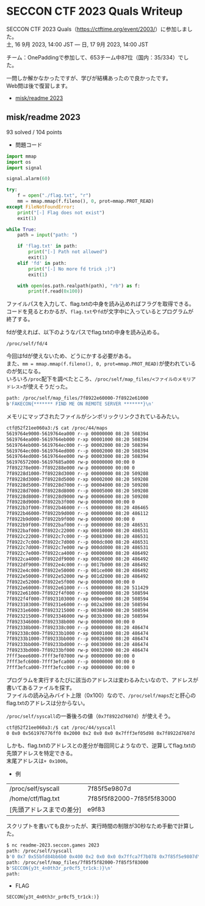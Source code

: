 # SECCON CTF 2023 Quals Writeup

SECCON CTF 2023 Quals（<https://ctftime.org/event/2003/>）に参加しました。  
土, 16 9月 2023, 14:00 JST — 日, 17 9月 2023, 14:00 JST

チーム：OnePaddingで参加して、653チーム中87位（国内：35/334）でした。

一問しか解かなかったですが、学びが結構あったので良かったです。  
Web問は後で復習します。

<!-- @import "[TOC]" {cmd="toc" depthFrom=2 depthTo=3 orderedList=false} -->

<!-- code_chunk_output -->

- [misk/readme 2023](#miskreadme-2023)

<!-- /code_chunk_output -->

## misk/readme 2023

93 solved / 104 points

- 問題コード

```python
import mmap
import os
import signal

signal.alarm(60)

try:
    f = open("./flag.txt", "r")
    mm = mmap.mmap(f.fileno(), 0, prot=mmap.PROT_READ)
except FileNotFoundError:
    print("[-] Flag does not exist")
    exit(1)

while True:
    path = input("path: ")

    if 'flag.txt' in path:
        print("[-] Path not allowed")
        exit(1)
    elif 'fd' in path:
        print("[-] No more fd trick ;)")
        exit(1)

    with open(os.path.realpath(path), "rb") as f:
        print(f.read(0x100))
```

ファイルパスを入力して、flag.txtの中身を読み込めればフラグを取得できる。  
コードを見るとわかるが、`flag.txt`や`fd`が文字中に入っているとプログラムが終了する。

fdが使えれば、以下のようなパスでflag.txtの中身を読み込める。

```text
/proc/self/fd/4
```

今回はfdが使えないため、どうにかする必要がある。  
また、`mm = mmap.mmap(f.fileno(), 0, prot=mmap.PROT_READ)`が使われているのが気になる。  
いろいろ`/proc`配下を調べたところ、`/proc/self/map_files/<ファイルのメモリアドレス>`が使えそうだった。

```sh
path: /proc/self/map_files/7f8922e60000-7f8922e61000
b'FAKECON{******* FIND ME ON REMOTE SERVER *******}\n'
```

メモリにマップされたファイルがシンボリックリンクされているみたい。

```sh
ctf@52f21ee060a3:/$ cat /proc/44/maps
5619764e9000-5619764ea000 r--p 00000000 08:20 508394                     /usr/local/bin/python3.11
5619764ea000-5619764eb000 r-xp 00001000 08:20 508394                     /usr/local/bin/python3.11
5619764eb000-5619764ec000 r--p 00002000 08:20 508394                     /usr/local/bin/python3.11
5619764ec000-5619764ed000 r--p 00002000 08:20 508394                     /usr/local/bin/python3.11
5619764ed000-5619764ee000 rw-p 00003000 08:20 508394                     /usr/local/bin/python3.11
561976572000-56197685a000 rw-p 00000000 00:00 0                          [heap]
7f892278e000-7f892288e000 rw-p 00000000 00:00 0 
7f89228d1000-7f89228d3000 r--p 00000000 08:20 509208                     /usr/local/lib/python3.11/lib-dynload/mmap.cpython-311-x86_64-linux-gnu.so
7f89228d3000-7f89228d5000 r-xp 00002000 08:20 509208                     /usr/local/lib/python3.11/lib-dynload/mmap.cpython-311-x86_64-linux-gnu.so
7f89228d5000-7f89228d7000 r--p 00004000 08:20 509208                     /usr/local/lib/python3.11/lib-dynload/mmap.cpython-311-x86_64-linux-gnu.so
7f89228d7000-7f89228d8000 r--p 00005000 08:20 509208                     /usr/local/lib/python3.11/lib-dynload/mmap.cpython-311-x86_64-linux-gnu.so
7f89228d8000-7f89228d9000 rw-p 00006000 08:20 509208                     /usr/local/lib/python3.11/lib-dynload/mmap.cpython-311-x86_64-linux-gnu.so
7f89228d9000-7f8922b3f000 rw-p 00000000 00:00 0 
7f8922b3f000-7f8922b46000 r--s 00000000 08:20 486465                     /usr/lib/x86_64-linux-gnu/gconv/gconv-modules.cache
7f8922b46000-7f8922b9d000 r--p 00000000 08:20 486112                     /usr/lib/locale/C.utf8/LC_CTYPE
7f8922b9d000-7f8922b9f000 rw-p 00000000 00:00 0 
7f8922b9f000-7f8922baf000 r--p 00000000 08:20 486531                     /usr/lib/x86_64-linux-gnu/libm.so.6
7f8922baf000-7f8922c22000 r-xp 00010000 08:20 486531                     /usr/lib/x86_64-linux-gnu/libm.so.6
7f8922c22000-7f8922c7c000 r--p 00083000 08:20 486531                     /usr/lib/x86_64-linux-gnu/libm.so.6
7f8922c7c000-7f8922c7d000 r--p 000dc000 08:20 486531                     /usr/lib/x86_64-linux-gnu/libm.so.6
7f8922c7d000-7f8922c7e000 rw-p 000dd000 08:20 486531                     /usr/lib/x86_64-linux-gnu/libm.so.6
7f8922c7e000-7f8922ca4000 r--p 00000000 08:20 486492                     /usr/lib/x86_64-linux-gnu/libc.so.6
7f8922ca4000-7f8922df9000 r-xp 00026000 08:20 486492                     /usr/lib/x86_64-linux-gnu/libc.so.6
7f8922df9000-7f8922e4c000 r--p 0017b000 08:20 486492                     /usr/lib/x86_64-linux-gnu/libc.so.6
7f8922e4c000-7f8922e50000 r--p 001ce000 08:20 486492                     /usr/lib/x86_64-linux-gnu/libc.so.6
7f8922e50000-7f8922e52000 rw-p 001d2000 08:20 486492                     /usr/lib/x86_64-linux-gnu/libc.so.6
7f8922e52000-7f8922e5f000 rw-p 00000000 00:00 0 
7f8922e60000-7f8922e61000 r--s 00000000 08:20 511429                     /home/ctf/flag.txt
7f8922e61000-7f8922f4f000 r--p 00000000 08:20 508594                     /usr/local/lib/libpython3.11.so.1.0
7f8922f4f000-7f8923103000 r-xp 000ee000 08:20 508594                     /usr/local/lib/libpython3.11.so.1.0
7f8923103000-7f89231e6000 r--p 002a2000 08:20 508594                     /usr/local/lib/libpython3.11.so.1.0
7f89231e6000-7f8923215000 r--p 00384000 08:20 508594                     /usr/local/lib/libpython3.11.so.1.0
7f8923215000-7f8923346000 rw-p 003b3000 08:20 508594                     /usr/local/lib/libpython3.11.so.1.0
7f8923346000-7f892338b000 rw-p 00000000 00:00 0 
7f892338b000-7f892338c000 r--p 00000000 08:20 486474                     /usr/lib/x86_64-linux-gnu/ld-linux-x86-64.so.2
7f892338c000-7f89233b1000 r-xp 00001000 08:20 486474                     /usr/lib/x86_64-linux-gnu/ld-linux-x86-64.so.2
7f89233b1000-7f89233bb000 r--p 00026000 08:20 486474                     /usr/lib/x86_64-linux-gnu/ld-linux-x86-64.so.2
7f89233bb000-7f89233bd000 r--p 00030000 08:20 486474                     /usr/lib/x86_64-linux-gnu/ld-linux-x86-64.so.2
7f89233bd000-7f89233bf000 rw-p 00032000 08:20 486474                     /usr/lib/x86_64-linux-gnu/ld-linux-x86-64.so.2
7fff3eee6000-7fff3ef07000 rw-p 00000000 00:00 0                          [stack]
7fff3efc6000-7fff3efca000 r--p 00000000 00:00 0                          [vvar]
7fff3efca000-7fff3efcc000 r-xp 00000000 00:00 0                          [vdso]
```

プログラムを実行するたびに該当のアドレスは変わるみたいなので、アドレスが書いてあるファイルを探す。  
ファイルの読み込みバイト上限（0x100）なので、`/proc/self/maps`だと肝心のflag.txtのアドレスは分からない。

`/proc/self/syscall`の一番後ろの値（`0x7f8922d7607d`）が使えそう。

```sh
ctf@52f21ee060a3:/$ cat /proc/44/syscall
0 0x0 0x561976776ff0 0x2000 0x2 0x0 0x0 0x7fff3ef05d98 0x7f8922d7607d
```

しかも、flag.txtのアドレスとの差分が毎回同じようなので、逆算してflag.txtの先頭アドレスを特定できる。  
末尾アドレスは`+ 0x1000`。

- 例

| | |
-- | --
/proc/self/syscall | 7f85f5e9807d
/home/ctf/flag.txt | 7f85f5f82000-7f85f5f83000
[先頭アドレスまでの差分] | e9f83

スクリプトを書いても良かったが、実行時間の制限が30秒なため手動で計算した。

```sh
$ nc readme-2023.seccon.games 2023
path: /proc/self/syscall
b'0 0x7 0x55bfd84bb6b0 0x400 0x2 0x0 0x0 0x7ffca7f7b078 0x7f85f5e9807d\n'
path: /proc/self/map_files/7f85f5f82000-7f85f5f83000
b'SECCON{y3t_4n0th3r_pr0cf5_tr1ck:)}\n'
path:
```

- FLAG

```text
SECCON{y3t_4n0th3r_pr0cf5_tr1ck:)}
```
